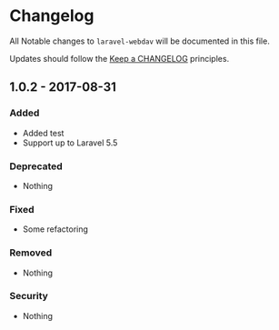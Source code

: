 # Changelog

All Notable changes to `laravel-webdav` will be documented in this file.

Updates should follow the [Keep a CHANGELOG](http://keepachangelog.com/) principles.

## 1.0.2 - 2017-08-31

### Added
- Added test
- Support up to Laravel 5.5

### Deprecated
- Nothing

### Fixed
- Some refactoring

### Removed
- Nothing

### Security
- Nothing